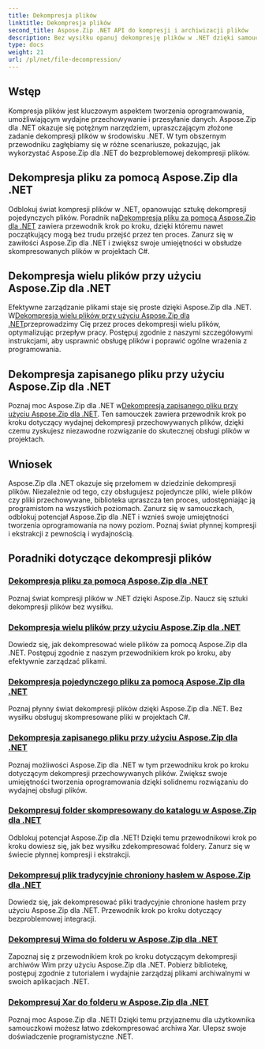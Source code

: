 ```yaml
---
title: Dekompresja plików
linktitle: Dekompresja plików
second_title: Aspose.Zip .NET API do kompresji i archiwizacji plików
description: Bez wysiłku opanuj dekompresję plików w .NET dzięki samouczkom Aspose.Zip dla .NET. Dowiedz się, jak skutecznie obsługiwać skompresowane pliki, korzystając z przewodników krok po kroku.
type: docs
weight: 21
url: /pl/net/file-decompression/
---
```



## Wstęp

Kompresja plików jest kluczowym aspektem tworzenia oprogramowania, umożliwiającym wydajne przechowywanie i przesyłanie danych. Aspose.Zip dla .NET okazuje się potężnym narzędziem, upraszczającym złożone zadanie dekompresji plików w środowisku .NET. W tym obszernym przewodniku zagłębiamy się w różne scenariusze, pokazując, jak wykorzystać Aspose.Zip dla .NET do bezproblemowej dekompresji plików.

## Dekompresja pliku za pomocą Aspose.Zip dla .NET

Odblokuj świat kompresji plików w .NET, opanowując sztukę dekompresji pojedynczych plików. Poradnik na[Dekompresja pliku za pomocą Aspose.Zip dla .NET](./decompress-file/) zawiera przewodnik krok po kroku, dzięki któremu nawet początkujący mogą bez trudu przejść przez ten proces. Zanurz się w zawiłości Aspose.Zip dla .NET i zwiększ swoje umiejętności w obsłudze skompresowanych plików w projektach C#.

## Dekompresja wielu plików przy użyciu Aspose.Zip dla .NET

 Efektywne zarządzanie plikami staje się proste dzięki Aspose.Zip dla .NET. W[Dekompresja wielu plików przy użyciu Aspose.Zip dla .NET](./decompress-multiple-files/)przeprowadzimy Cię przez proces dekompresji wielu plików, optymalizując przepływ pracy. Postępuj zgodnie z naszymi szczegółowymi instrukcjami, aby usprawnić obsługę plików i poprawić ogólne wrażenia z programowania.

## Dekompresja zapisanego pliku przy użyciu Aspose.Zip dla .NET

 Poznaj moc Aspose.Zip dla .NET w[Dekompresja zapisanego pliku przy użyciu Aspose.Zip dla .NET](./decompress-stored-file/). Ten samouczek zawiera przewodnik krok po kroku dotyczący wydajnej dekompresji przechowywanych plików, dzięki czemu zyskujesz niezawodne rozwiązanie do skutecznej obsługi plików w projektach.

## Wniosek

Aspose.Zip dla .NET okazuje się przełomem w dziedzinie dekompresji plików. Niezależnie od tego, czy obsługujesz pojedyncze pliki, wiele plików czy pliki przechowywane, biblioteka upraszcza ten proces, udostępniając ją programistom na wszystkich poziomach. Zanurz się w samouczkach, odblokuj potencjał Aspose.Zip dla .NET i wznieś swoje umiejętności tworzenia oprogramowania na nowy poziom. Poznaj świat płynnej kompresji i ekstrakcji z pewnością i wydajnością.
## Poradniki dotyczące dekompresji plików
### [Dekompresja pliku za pomocą Aspose.Zip dla .NET](./decompress-file/)
Poznaj świat kompresji plików w .NET dzięki Aspose.Zip. Naucz się sztuki dekompresji plików bez wysiłku.
### [Dekompresja wielu plików przy użyciu Aspose.Zip dla .NET](./decompress-multiple-files/)
Dowiedz się, jak dekompresować wiele plików za pomocą Aspose.Zip dla .NET. Postępuj zgodnie z naszym przewodnikiem krok po kroku, aby efektywnie zarządzać plikami.
### [Dekompresja pojedynczego pliku za pomocą Aspose.Zip dla .NET](./decompress-single-file/)
Poznaj płynny świat dekompresji plików dzięki Aspose.Zip dla .NET. Bez wysiłku obsługuj skompresowane pliki w projektach C#.
### [Dekompresja zapisanego pliku przy użyciu Aspose.Zip dla .NET](./decompress-stored-file/)
Poznaj możliwości Aspose.Zip dla .NET w tym przewodniku krok po kroku dotyczącym dekompresji przechowywanych plików. Zwiększ swoje umiejętności tworzenia oprogramowania dzięki solidnemu rozwiązaniu do wydajnej obsługi plików.
### [Dekompresuj folder skompresowany do katalogu w Aspose.Zip dla .NET](./decompress-compressed-folder-directory/)
Odblokuj potencjał Aspose.Zip dla .NET! Dzięki temu przewodnikowi krok po kroku dowiesz się, jak bez wysiłku zdekompresować foldery. Zanurz się w świecie płynnej kompresji i ekstrakcji.
### [Dekompresuj plik tradycyjnie chroniony hasłem w Aspose.Zip dla .NET](./decompress-traditionally-password-protected-file/)
Dowiedz się, jak dekompresować pliki tradycyjnie chronione hasłem przy użyciu Aspose.Zip dla .NET. Przewodnik krok po kroku dotyczący bezproblemowej integracji.
### [Dekompresuj Wima do folderu w Aspose.Zip dla .NET](./decompress-wim-folder/)
Zapoznaj się z przewodnikiem krok po kroku dotyczącym dekompresji archiwów Wim przy użyciu Aspose.Zip dla .NET. Pobierz bibliotekę, postępuj zgodnie z tutorialem i wydajnie zarządzaj plikami archiwalnymi w swoich aplikacjach .NET.
### [Dekompresuj Xar do folderu w Aspose.Zip dla .NET](./decompress-xar-folder/)
Poznaj moc Aspose.Zip dla .NET! Dzięki temu przyjaznemu dla użytkownika samouczkowi możesz łatwo zdekompresować archiwa Xar. Ulepsz swoje doświadczenie programistyczne .NET.